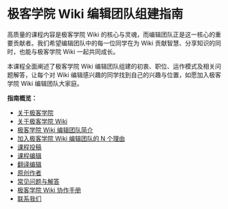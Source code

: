 # 极客学院 Wiki 编辑团队组建指南


高质量的课程内容是极客学院 Wiki 的核心与灵魂，而编辑团队正是这一核心的重要贡献者。我们希望编辑团队中的每一位同学在为 Wiki 贡献智慧、分享知识的同时，也能与极客学院 Wiki 一起共同成长。

本课程全面阐述了极客学院 Wiki 编辑团队组建的初衷、职位、运作模式及相关问题解答，让每个对 Wiki 编辑感兴趣的同学找到自己的兴趣与位置，如愿加入极客学院 Wiki 编辑团队大家庭。 

**指南概览：**

- [关于极客学院](about-jikexueyuan.md)
- [关于极客学院 Wiki](about-jikexueyuan-wiki.md)
- [极客学院 Wiki 编辑团队简介](intro-wiki-editors.md)
- [加入极客学院 Wiki 编辑团队的 N 个理由](why-join.md)
- [课程投稿](recommenders.md)
- [课程编辑](editors.md)
- [翻译编辑](translators.md)
- [原创作者](authors.md)
- [常见问题与解答](faq.md)
- [极客学院 Wiki 协作手册](wiki-collaboration.md)
- [联系我们](contact.md)